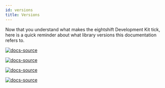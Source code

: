 ```yaml
---
id: versions
title: Versions
---
```


Now that you understand what makes the eightshift Development Kit tick, here is a quick reminder about what library versions this documentation refers to.

[![docs-source](https://img.shields.io/badge/version--7.0.0-eightshift--boilerplate-red?style=for-the-badge&logo=)](https://github.com/infinum/eightshift-boilerplate/tree/7.0.0)

[![docs-source](https://img.shields.io/badge/version--7.0.0-eightshift--boilerplate--plugin-important?style=for-the-badge&logo=)](https://github.com/infinum/eightshift-boilerplate/tree/7.0.0)

[![docs-source](https://img.shields.io/badge/version--5.0.0-eightshift--libs-blue?style=for-the-badge&logo=)](https://github.com/infinum/eightshift-libs/tree/5.0.0)

[![docs-source](https://img.shields.io/badge/version--6.0.0-eightshift--frontend--libs-yellow?style=for-the-badge&logo=)](https://github.com/infinum/eightshift-frontend-libs/tree/6.0.0)
